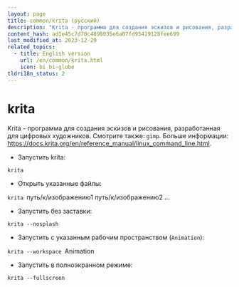 ```yaml
---
layout: page
title: common/krita (русский)
description: "Krita - программа для создания эскизов и рисования, разработанная для цифровых художников."
content_hash: ad1e45c7d70c4898035e6a07fd95419128fee699
last_modified_at: 2023-12-29
related_topics:
  - title: English version
    url: /en/common/krita.html
    icon: bi bi-globe
tldri18n_status: 2
---
```

# krita

Krita - программа для создания эскизов и рисования, разработанная для цифровых художников.
Смотрите также: `gimp`.
Больше информации: <https://docs.krita.org/en/reference_manual/linux_command_line.html>.

- Запустить krita:

`krita`

- Открыть указанные файлы:

`krita `<span class="tldr-var badge badge-pill bg-dark-lm bg-white-dm text-white-lm text-dark-dm font-weight-bold">путь/к/изображению1 путь/к/изображению2 ...</span>

- Запустить без заставки:

`krita --nosplash`

- Запустить с указанным рабочим пространством (`Animation`):

`krita --workspace `<span class="tldr-var badge badge-pill bg-dark-lm bg-white-dm text-white-lm text-dark-dm font-weight-bold">Animation</span>

- Запустить в полноэкранном режиме:

`krita --fullscreen`
